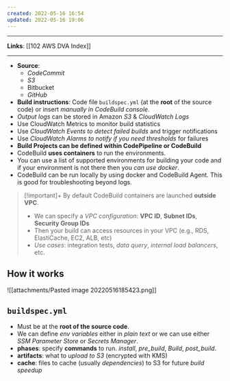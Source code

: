 ```yaml
---
created: 2022-05-16 16:54
updated: 2022-05-16 19:06
---
```

---
**Links**: [[102 AWS DVA Index]]

---
- **Source**: 
	- *CodeCommit* 
	- *S3* 
	- Bitbucket 
	- *GitHub*
- **Build instructions**: Code file `buildspec.yml` (at the **root** of the source code) or insert *manually in CodeBuild console*.
- *Output logs* can be stored in Amazon *S3* & *CloudWatch Logs*
- Use CloudWatch Metrics to monitor build statistics
- Use *CloudWatch Events to detect failed builds* and trigger notifications
- Use *CloudWatch Alarms to notify if you need thresholds* for failures
- **Build Projects can be defined within CodePipeline or CodeBuild**
- CodeBuild **uses containers** to run the environments.
- You can use a list of supported environments for building your code and if your environment is not there then you *can use docker*.
- CodeBuild can be run locally by using docker and CodeBuild Agent. This is good for troubleshooting beyond logs.

> [!important]+ By default CodeBuild containers are launched **outside VPC**.
> - We can specify a *VPC configuration*: **VPC ID**, **Subnet IDs**, **Security Group IDs**
> - Then your build can access resources in your VPC (e.g., RDS, ElastiCache, EC2, ALB, etc)
> - *Use cases*: integration tests, *data query*, *internal load balancers*, etc.

## How it works
![[attachments/Pasted image 20220516185423.png]]

## `buildspec.yml`
- Must be at the **root of the source code**.
- We can define *env variables* either in *plain text* or we can use either *SSM Parameter Store* or *Secrets Manager*.
- **phases**: specify **commands** to run. *install*, *pre_build*, *Build*, *post_build*.
- **artifacts**: what to *upload to S3* (encrypted with KMS)
- **cache**: files to cache (usually *dependencies*) to S3 for future *build speedup*
